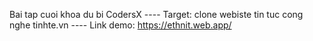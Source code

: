 Bai tap cuoi khoa du bi CodersX
---- Target: clone webiste tin tuc cong nghe tinhte.vn
---- Link demo: https://ethnit.web.app/
